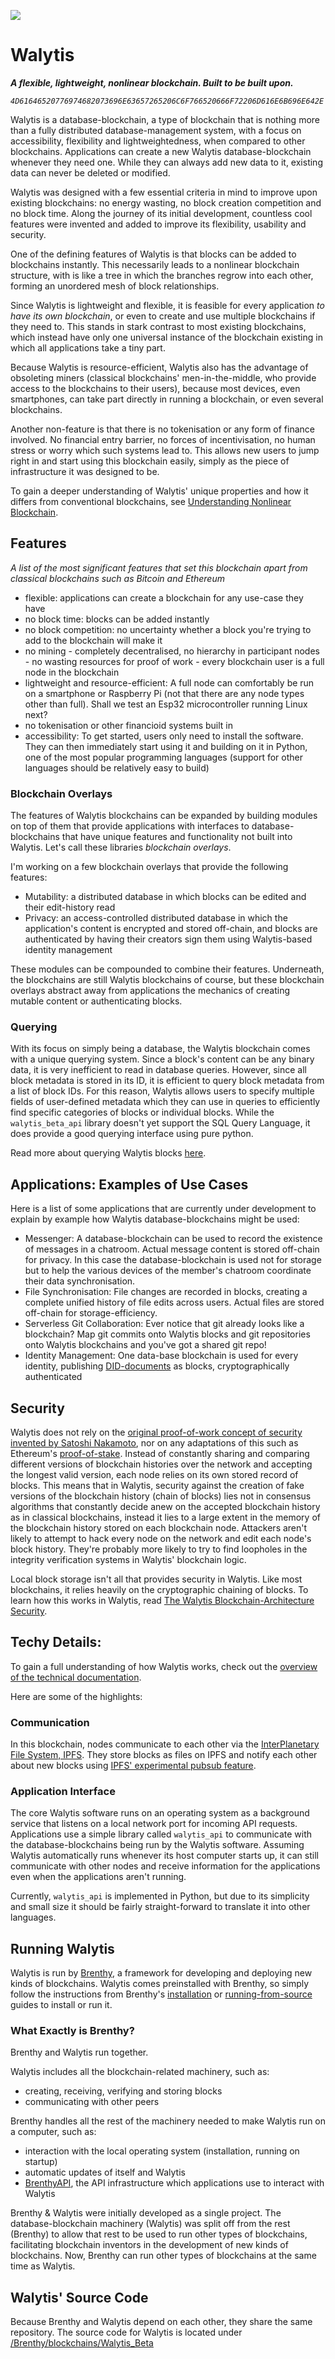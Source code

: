 ![](../../../Graphics/WalytisIcon.svg)

# Walytis

**_A flexible, lightweight, nonlinear blockchain. Built to be built upon._**

_`4D61646520776974682073696E63657265206C6F766520666F72206D616E6B696E642E`_

Walytis is a database-blockchain, a type of blockchain that is nothing more than a fully distributed database-management system, with a focus on accessibility, flexibility and lightweightedness, when compared to other blockchains.
Applications can create a new Walytis database-blockchain whenever they need one.
While they can always add new data to it, existing data can never be deleted or modified.

Walytis was designed with a few essential criteria in mind to improve upon existing blockchains: no energy wasting, no block creation competition and no block time.
Along the journey of its initial development, countless cool features were invented and added to improve its flexibility, usability and security.

One of the defining features of Walytis is that blocks can be added to blockchains instantly.
This necessarily leads to a nonlinear blockchain structure, with is like a tree in which the branches regrow into each other, forming an unordered mesh of block relationships.

Since Walytis is lightweight and flexible, it is feasible for every application _to have its own blockchain_, or even to create and use multiple blockchains if they need to.
This stands in stark contrast to most existing blockchains, which instead have only one universal instance of the blockchain existing in which all applications take a tiny part.

Because Walytis is resource-efficient, Walytis also has the advantage of obsoleting miners (classical blockchains' men-in-the-middle, who provide access to the blockchains to their users), because most devices, even smartphones, can take part directly in running a blockchain, or even several blockchains.

Another non-feature is that there is no tokenisation or any form of finance involved.
No financial entry barrier, no forces of incentivisation, no human stress or worry which such systems lead to.
This allows new users to jump right in and start using this blockchain easily, simply as the piece of infrastructure it was designed to be.

To gain a deeper understanding of Walytis' unique properties and how it differs from conventional blockchains, see [Understanding Nonlinear Blockchain](./UnderstandingNonlinearBlockchain.md).

## Features

_A list of the most significant features that set this blockchain apart from classical blockchains such as Bitcoin and Ethereum_

- flexible: applications can create a blockchain for any use-case they have
- no block time: blocks can be added instantly
- no block competition: no uncertainty whether a block you're trying to add to the blockchain will make it
- no mining - completely decentralised, no hierarchy in participant nodes - no wasting resources for proof of work - every blockchain user is a full node in the blockchain
- lightweight and resource-efficient: A full node can comfortably be run on a smartphone or Raspberry Pi (not that there are any node types other than full). Shall we test an Esp32 microcontroller running Linux next?
- no tokenisation or other financioid systems built in
- accessibility: To get started, users only need to install the software. They can then immediately start using it and building on it in Python, one of the most popular programming languages (support for other languages should be relatively easy to build)

### Blockchain Overlays

The features of Walytis blockchains can be expanded by building modules on top of them that provide applications with interfaces to database-blockchains that have unique features and functionality not built into Walytis.
Let's call these libraries _blockchain overlays_.

I'm working on a few blockchain overlays that provide the following features:

- Mutability: a distributed database in which blocks can be edited and their edit-history read
- Privacy: an access-controlled distributed database in which the application's content is encrypted and stored off-chain, and blocks are authenticated by having their creators sign them using Walytis-based identity management

These modules can be compounded to combine their features.
Underneath, the blockchains are still Walytis blockchains of course, but these blockchain overlays abstract away from applications the mechanics of creating mutable content or authenticating blocks.

### Querying

With its focus on simply being a database, the Walytis blockchain comes with a unique querying system.
Since a block's content can be any binary data, it is very inefficient to read in database queries.
However, since all block metadata is stored in its ID, it is efficient to query block metadata from a list of block IDs.
For this reason, Walytis allows users to specify multiple fields of user-defined metadata which they can use in queries to efficiently find specific categories of blocks or individual blocks.
While the `walytis_beta_api` library doesn't yet support the SQL Query Language, it does provide a good querying interface using pure python.

Read more about querying Walytis blocks [here](/Documentation/Walytis/Tutorials/5-QueryingBlocks.md).

## Applications: Examples of Use Cases

Here is a list of some applications that are currently under development to explain by example how Walytis database-blockchains might be used:

- Messenger: A database-blockchain can be used to record the existence of messages in a chatroom. Actual message content is stored off-chain for privacy. In this case the database-blockchain is used not for storage but to help the various devices of the member's chatroom coordinate their data synchronisation.
- File Synchronisation: File changes are recorded in blocks, creating a complete unified history of file edits across users. Actual files are stored off-chain for storage-efficiency.
- Serverless Git Collaboration: Ever notice that git already looks like a blockchain? Map git commits onto Walytis blocks and git repositories onto Walytis blockchains and you've got a shared git repo!
- Identity Management: One data-base blockchain is used for every identity, publishing [DID-documents](https://www.w3.org/TR/did-1.0/) as blocks, cryptographically authenticated 

## Security

Walytis does not rely on the [original proof-of-work concept of security invented by Satoshi Nakamoto](https://bitcoin.org/bitcoin.pdf), nor on any adaptations of this such as Ethereum's [proof-of-stake](https://ethereum.org/en/developers/docs/consensus-mechanisms/pos/).
Instead of constantly sharing and comparing different versions of blockchain histories over the network and accepting the longest valid version, each node relies on its own stored record of blocks.
This means that in Walytis, security against the creation of fake versions of the blockchain history (chain of blocks) lies not in consensus algorithms that constantly decide anew on the accepted blockchain history as in classical blockchains, instead it lies to a large extent in the memory of the blockchain history stored on each blockchain node.
Attackers aren't likely to attempt to hack every node on the network and edit each node's block history.
They're probably more likely to try to find loopholes in the integrity verification systems in Walytis' blockchain logic.

Local block storage isn't all that provides security in Walytis.
Like most blockchains, it relies heavily on the cryptographic chaining of blocks.
To learn how this works in Walytis, read [The Walytis Blockchain-Architecture Security](/Documentation/Walytis/Technical/WalytisBlockchainSecurity.md).

## Techy Details:

To gain a full understanding of how Walytis works, check out the [overview of the technical documentation](../../DocsOverview.md#brenthy---technical).

Here are some of the highlights:

### Communication

In this blockchain, nodes communicate to each other via the [InterPlanetary File System, IPFS](https://ipfs.tech).
They store blocks as files on IPFS and notify each other about new blocks using [IPFS' experimental pubsub feature](https://blog.ipfs.tech/25-pubsub/).

### Application Interface

The core Walytis software runs on an operating system as a background service that listens on a local network port for incoming API requests.
Applications use a simple library called `walytis_api` to communicate with the database-blockchains being run by the Walytis software.
Assuming Walytis automatically runs whenever its host computer starts up, it can still communicate with other nodes and receive information for the applications even when the applications aren't running.

Currently, `walytis_api` is implemented in Python, but due to its simplicity and small size it should be fairly straight-forward to translate it into other languages.

## Running Walytis

Walytis is run by [Brenthy](/Documentation/Brenthy/Meaning/IntroductionToBrenthy.md), a framework for developing and deploying new kinds of blockchains.
Walytis comes preinstalled with Brenthy, so simply follow the instructions from Brenthy's [installation](/Documentation/Brenthy/User/InstallingBrenthy.md) or [running-from-source](../../Brenthy/User/RunningFromSource.md) guides to install or run it.

### What Exactly is Brenthy?

Brenthy and Walytis run together.

Walytis includes all the blockchain-related machinery, such as:

- creating, receiving, verifying and storing blocks
- communicating with other peers

Brenthy handles all the rest of the machinery needed to make Walytis run on a computer, such as:

- interaction with the local operating system (installation, running on startup)
- automatic updates of itself and Walytis
- [BrenthyAPI](/Documentation/Brenthy/Technical/BrenthyAPI.md), the API infrastructure which applications use to interact with Walytis

Brenthy & Walytis were initially developed as a single project.
The database-blockchain machinery (Walytis) was split off from the rest (Brenthy) to allow that rest to be used to run other types of blockchains, facilitating blockchain inventors in the development of new kinds of blockchains.
Now, Brenthy can run other types of blockchains at the same time as Walytis.

## Walytis' Source Code

Because Brenthy and Walytis depend on each other, they share the same repository.
The source code for Walytis is located under [/Brenthy/blockchains/Walytis_Beta](/Brenthy/blockchains/Walytis_Beta/ReadMe.md)
